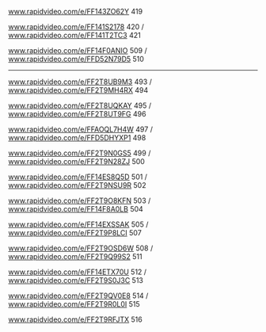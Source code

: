 www.rapidvideo.com/e/FF143ZO62Y 419

www.rapidvideo.com/e/FF141S2178 420 / www.rapidvideo.com/e/FF141T2TC3 421

www.rapidvideo.com/e/FF14F0ANIO 509 / www.rapidvideo.com/e/FFD52N79D5 510

-----

www.rapidvideo.com/e/FF2T8UB9M3 493 / www.rapidvideo.com/e/FF2T9MH4RX 494

www.rapidvideo.com/e/FF2T8UQKAY 495 / www.rapidvideo.com/e/FF2T8UT9FG 496

www.rapidvideo.com/e/FFAOQL7H4W 497 / www.rapidvideo.com/e/FFD5DHYXP1 498

www.rapidvideo.com/e/FF2T9N0GS5 499 / www.rapidvideo.com/e/FF2T9N28ZJ 500

www.rapidvideo.com/e/FF14ES8Q5D 501 / www.rapidvideo.com/e/FF2T9NSU9R 502

www.rapidvideo.com/e/FF2T9O8KFN 503 / www.rapidvideo.com/e/FF14F8A0LB 504

www.rapidvideo.com/e/FF14EXSSAK 505 / www.rapidvideo.com/e/FF2T9P8LCI 507

www.rapidvideo.com/e/FF2T9OSD6W 508 / www.rapidvideo.com/e/FF2T9Q99S2 511

www.rapidvideo.com/e/FF14ETX70U 512 / www.rapidvideo.com/e/FF2T9S0J3C 513

www.rapidvideo.com/e/FF2T9QV0E8 514 / www.rapidvideo.com/e/FF2T9R0L0I 515

www.rapidvideo.com/e/FF2T9RFJTX 516




